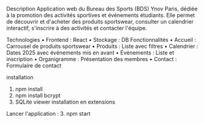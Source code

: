 Description
Application web du Bureau des Sports (BDS) Ynov Paris, dédiée à la promotion des activités sportives et événements étudiants. Elle permet de découvrir et d'acheter des produits sportswear, consulter un calendrier interactif, s'inscrire à des activités et contacter l'équipe.

Technologies
•	Frontend : React
•	Stockage : DB
Fonctionnalités
•	Accueil : Carrousel de produits sportswear
•	Produits : Liste avec filtres
•	Calendrier : Dates 2025 avec événements mis en avant
•	Événements : Liste et inscription 
•	Organigramme : Présentation des membres
•	Contact : Formulaire de contact

installation 
1.	npm install
2.  npm install bcrypt 
3. SQLite viewer installation en extensions

Lancer l'application : 
3.	npm start